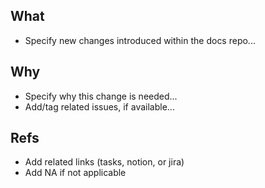 ## What
* Specify new changes introduced within the docs repo...

## Why
* Specify why this change is needed...
* Add/tag related issues, if available...

## Refs
* Add related links (tasks, notion, or jira)
* Add NA if not applicable
